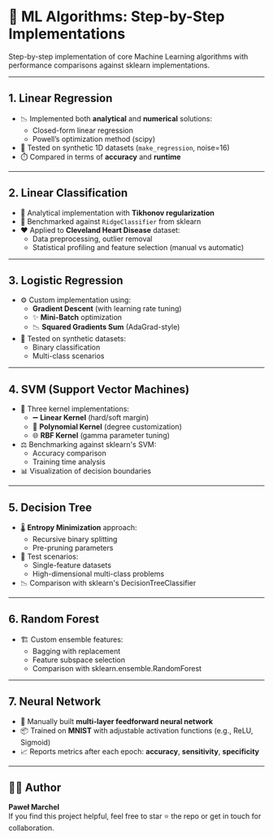 # 🧮 ML Algorithms: Step-by-Step Implementations

Step-by-step implementation of core Machine Learning algorithms with performance comparisons against sklearn implementations.

---

##  1. **Linear Regression**  
   - 📉 Implemented both **analytical** and **numerical** solutions:  
     - Closed-form linear regression  
     - Powell’s optimization method (scipy)  
   - 🧪 Tested on synthetic 1D datasets (`make_regression`, noise=16)  
   - ⏱️ Compared in terms of **accuracy** and **runtime**

---

##  2. **Linear Classification**  
   - 🧾 Analytical implementation with **Tikhonov regularization**  
   - 🧪 Benchmarked against `RidgeClassifier` from sklearn  
   - ❤️ Applied to **Cleveland Heart Disease** dataset:
     - Data preprocessing, outlier removal  
     - Statistical profiling and feature selection (manual vs automatic)  

---

##  3. **Logistic Regression**
   - ⚙️ Custom implementation using:
     - **Gradient Descent** (with learning rate tuning)
     - ✨ **Mini-Batch** optimization
     - 📉 **Squared Gradients Sum** (AdaGrad-style)
   - 🧪 Tested on synthetic datasets:
     - Binary classification
     - Multi-class scenarios

---

##  4. **SVM (Support Vector Machines)**
   - 🔧 Three kernel implementations:
     - ➖ **Linear Kernel** (hard/soft margin)
     - 🔶 **Polynomial Kernel** (degree customization)
     - 🌐 **RBF Kernel** (gamma parameter tuning)
   - ⚖️ Benchmarking against sklearn's SVM:
     - Accuracy comparison
     - Training time analysis
   - 📊 Visualization of decision boundaries

---

##  5. **Decision Tree**
   - 🌡️ **Entropy Minimization** approach:
     - Recursive binary splitting
     - Pre-pruning parameters
   - 🧪 Test scenarios:
     - Single-feature datasets
     - High-dimensional multi-class problems
   - 📉 Comparison with sklearn's DecisionTreeClassifier

---

##  6. **Random Forest**
   - 🏗️ Custom ensemble features:
     - Bagging with replacement
     - Feature subspace selection
     - Comparison with sklearn.ensemble.RandomForest

---

##  7. **Neural Network**  
   - 🧠 Manually built **multi-layer feedforward neural network**
   - 📦 Trained on **MNIST** with adjustable activation functions (e.g., ReLU, Sigmoid)  
   - 📈 Reports metrics after each epoch: **accuracy**, **sensitivity**, **specificity**  

---

## 👨‍💻 Author  
**Paweł Marchel**  
If you find this project helpful, feel free to star ⭐ the repo or get in touch for collaboration.
